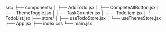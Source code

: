 src/
├── components/
│ ├── AddTodo.jsx
│ ├── CompleteAllButton.jsx
│ ├── ThemeToggle.jsx
│ ├── TaskCounter.jsx
│ ├── TodoItem.jsx
│ └── TodoList.jsx
├── store/
│ ├── useTodoStore.jsx
│ └── useThemeStore.jsx
├── App.jsx
├── index.css
└── main.jsx
